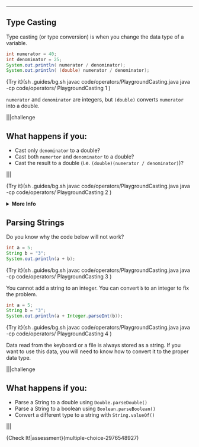 ---

## Type Casting
Type casting (or type conversion) is when you change the data type of a variable.

```java
int numerator = 40;
int denominator = 25;
System.out.println( numerator / denominator);
System.out.println( (double) numerator / denominator);
```

{Try it}(sh .guides/bg.sh javac code/operators/PlaygroundCasting.java java -cp code/operators/ PlaygroundCasting 1 )

`numerator` and `denominator` are integers, but `(double)` converts `numerator` into a double.

|||challenge
## What happens if you:
* Cast only `denominator` to a double?
* Cast both `numertor` and `denominator` to a double?
* Cast the result to a double (i.e. `(double)(numerator / denominator)`)?

|||

{Try it}(sh .guides/bg.sh javac code/operators/PlaygroundCasting.java java -cp code/operators/ PlaygroundCasting 2 )

<details><summary><b>More Info</b></summary>If either or both numbers in Java division are a `double`, then `double` division will occur. In the last example, numerator and denominator are both `int` when the division takes place - then the integer division result is converted to a double. </details>

## Parsing Strings
Do you know why the code below will not work?

```java
int a = 5;
String b = "3";
System.out.println(a + b);
```

{Try it}(sh .guides/bg.sh javac code/operators/PlaygroundCasting.java java -cp code/operators/ PlaygroundCasting 3 )

You cannot add a string to an integer. You can convert `b` to an integer to fix the problem.

```java
int a = 5;
String b = "3";
System.out.println(a + Integer.parseInt(b));
```

{Try it}(sh .guides/bg.sh javac code/operators/PlaygroundCasting.java java -cp code/operators/ PlaygroundCasting 4 )

Data read from the keyboard or a file is always stored as a string. If you want to use this data, you will need to know how to convert it to the proper data type.

|||challenge
## What happens if you:
* Parse a String to a double using `Double.parseDouble()`
* Parse a String to a boolean using `Boolean.parseBoolean()`
* Convert a different type to a string with `String.valueOf()`

|||

{Check It!|assessment}(multiple-choice-2976548927)
